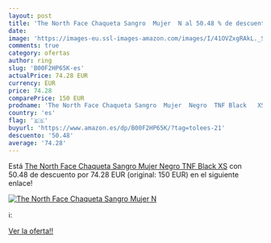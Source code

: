 ```yaml
---
layout: post
title: 'The North Face Chaqueta Sangro  Mujer  N al 50.48 % de descuento'
date: 
image: 'https://images-eu.ssl-images-amazon.com/images/I/41OVZxgRAkL._SL200_.jpg'
comments: true
category: ofertas
author: ring
slug: 'B00F2HP65K-es'
actualPrice: 74.28 EUR
currency: EUR
price: 74.28
comparePrice: 150 EUR
prodname: 'The North Face Chaqueta Sangro  Mujer  Negro  TNF Black   XS'
country: 'es'
flag: '🇪🇸'
buyurl: 'https://www.amazon.es/dp/B00F2HP65K/?tag=tolees-21'
descuento: '50.48'
average: '74.28'
---
```


Está [The North Face Chaqueta Sangro  Mujer  Negro  TNF Black   XS](https://www.amazon.es/dp/B00F2HP65K/?tag=tolees-21) con 50.48 de descuento por 74.28 EUR (original: 150 EUR) en el siguiente enlace!

[![The North Face Chaqueta Sangro  Mujer  N](https://images-eu.ssl-images-amazon.com/images/I/41OVZxgRAkL._SL200_.jpg)](https://www.amazon.es/dp/B00F2HP65K/?tag=tolees-21)

ℹ️:


[Ver la oferta!!](https://www.amazon.es/dp/B00F2HP65K/?tag=tolees-21)

